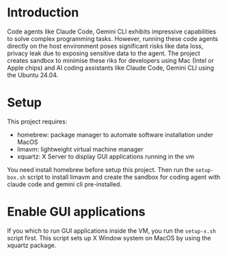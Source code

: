 # Introduction

Code agents like Claude Code, Gemini CLI exhibits impressive
capabilities to solve complex programming tasks. However, running these
code agents directly on the host environment poses significant risks
like data loss, privacy leak due to exposing sensitive data to the
agent. The project creates sandbox to minimise these riks for
developers using Mac (Intel or Apple chips) and AI coding assistants
like Claude Code, Gemini CLI using the Ubuntu 24.04.

# Setup

This project requires:

- homebrew: package manager to automate software installation under MacOS
- limavm: lightweight virtual machine manager
- xquartz: X Server to display GUI applications running in the vm

You need install homebrew before setup this project. Then run the
`setup-box.sh` script to install limavm and create the sandbox for coding
agent with claude code and gemini cli pre-installed.

# Enable GUI applications

If you which to run GUI applications inside the VM, you run the `setup-x.sh`
script first. This script sets up X Window system on MacOS by using the xquartz
package.
